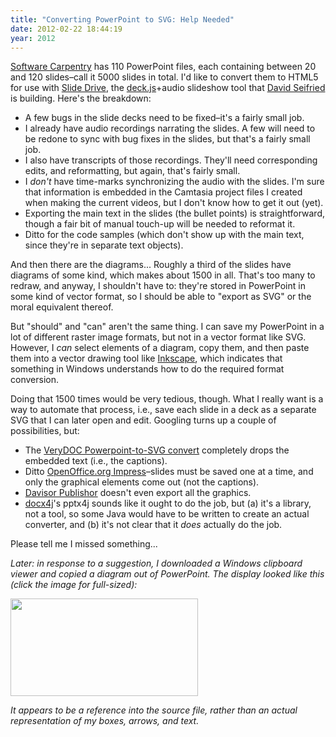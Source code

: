 ```yaml
---
title: "Converting PowerPoint to SVG: Help Needed"
date: 2012-02-22 18:44:19
year: 2012
---
```

<a href="https://software-carpentry.org">Software Carpentry</a> has 110 PowerPoint files, each containing between 20 and 120 slides–call it 5000 slides in total. I'd like to convert them to HTML5 for use with <a href="https://github.com/dseif/slide-drive">Slide Drive</a>, the <a href="http://imakewebthings.github.com/deck.js/">deck.js</a>+audio slideshow tool that <a href="http://dseifried.wordpress.com/">David Seifried</a> is building. Here's the breakdown:
<ul>
  <li>A few bugs in the slide decks need to be fixed–it's a fairly small job.</li>
  <li>I already have audio recordings narrating the slides. A few will need to be redone to sync with bug fixes in the slides, but that's a fairly small job.</li>
  <li>I also have transcripts of those recordings. They'll need corresponding edits, and reformatting, but again, that's fairly small.</li>
  <li>I <em>don't</em> have time-marks synchronizing the audio with the slides. I'm sure that information is embedded in the Camtasia project files I created when making the current videos, but I don't know how to get it out (yet).</li>
  <li>Exporting the main text in the slides (the bullet points) is straightforward, though a fair bit of manual touch-up will be needed to reformat it.</li>
  <li>Ditto for the code samples (which don't show up with the main text, since they're in separate text objects).</li>
</ul>
And then there are the diagrams... Roughly a third of the slides have diagrams of some kind, which makes about 1500 in all. That's too many to redraw, and anyway, I shouldn't have to: they're stored in PowerPoint in some kind of vector format, so I should be able to "export as SVG" or the moral equivalent thereof.

But "should" and "can" aren't the same thing. I can save my PowerPoint in a lot of different raster image formats, but not in a vector format like SVG. However, I <em>can</em> select elements of a diagram, copy them, and then paste them into a vector drawing tool like <a href="http://inkscape.org/">Inkscape</a>, which indicates that something in Windows understands how to do the required format conversion.

Doing that 1500 times would be very tedious, though. What I really want is a way to automate that process, i.e., save each slide in a deck as a separate SVG that I can later open and edit. Googling turns up a couple of possibilities, but:
<ul>
  <li>The <a href="http://www.verydoc.com/doc-to-any/powerpoint-to-svg.html">VeryDOC Powerpoint-to-SVG convert</a> completely drops the embedded text (i.e., the captions).</li>
  <li>Ditto <a href="http://www.openoffice.org/product/impress.html">OpenOffice.org Impress</a>–slides must be saved one at a time, and only the graphical elements come out (not the captions).</li>
  <li><a href="http://www.davisor.com/transformations/ppt-to-svg-java.html">Davisor Publishor</a> doesn't even export all the graphics.</li>
  <li><a href="http://www.docx4java.org/trac/docx4j">docx4j</a>'s pptx4j sounds like it ought to do the job, but (a) it's a library, not a tool, so some Java would have to be written to create an actual converter, and (b) it's not clear that it <em>does</em> actually do the job.</li>
</ul>
Please tell me I missed something...

<em>Later: in response to a suggestion, I downloaded a Windows clipboard viewer and copied a diagram out of PowerPoint. The display looked like this (click the image for full-sized):</em>

<img title="Capture" src="{{'/files/2012/02/Capture-300x156.png' | relative_url}}" alt="" width="300" height="156" />

<em>It appears to be a reference into the source file, rather than an actual representation of my boxes, arrows, and text.</em>
